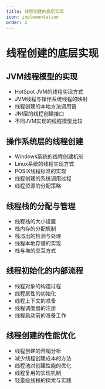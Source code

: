 ```yaml
---
title: 线程创建的底层实现
icon: implementation
order: 2
---
```


# 线程创建的底层实现

## JVM线程模型的实现

- HotSpot JVM的线程实现方式
- JVM线程与操作系统线程的映射
- 线程创建的本地方法调用链
- JNI层的线程创建接口
- 不同JVM实现的线程模型比较

## 操作系统层的线程创建

- Windows系统的线程创建机制
- Linux系统的线程实现方式
- POSIX线程标准的实现
- 线程创建的系统调用过程
- 线程资源的分配策略

## 线程栈的分配与管理

- 线程栈的大小设置
- 栈内存的分配机制
- 栈溢出的检测与处理
- 线程本地存储的实现
- 栈与堆的交互方式

## 线程初始化的内部流程

- 线程对象的构造过程
- 线程属性的初始化
- 线程上下文的准备
- 线程调度器的注册
- 线程启动前的准备工作

## 线程创建的性能优化

- 线程创建的开销分析
- 减少线程创建成本的方法
- 线程池对创建性能的优化
- 线程复用的实现机制
- 轻量级线程的探索与实践
